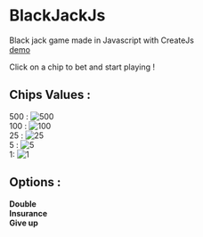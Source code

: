 # BlackJackJs  
Black jack game made in Javascript with CreateJs  
[demo](https://lexyxc.github.io/BlackJack)  

Click on a chip to bet and start playing !  

## Chips Values :  
500 : ![500](https://raw.githubusercontent.com/lexyxc/BlackJackJs/master/assets/PNG/Chips/chipBlueWhite_side.png)  
100 : ![100](https://raw.githubusercontent.com/lexyxc/BlackJackJs/master/assets/PNG/Chips/chipBlackWhite_side.png)   
25 : ![25](https://raw.githubusercontent.com/lexyxc/BlackJackJs/master/assets/PNG/Chips/chipGreenWhite_side.png)    
5 : ![5](https://raw.githubusercontent.com/lexyxc/BlackJackJs/master/assets/PNG/Chips/chipRedWhite_side.png)    
1: ![1](https://raw.githubusercontent.com/lexyxc/BlackJackJs/master/assets/PNG/Chips/chipWhiteBlue_side.png)  

## Options :
**Double**  
**Insurance**  
**Give up**  
